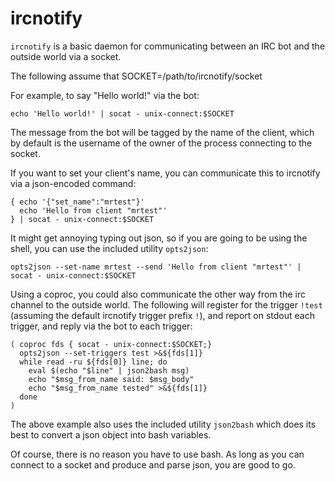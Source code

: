 # ircnotify

`ircnotify` is a basic daemon for communicating between an IRC bot and the outside world via a socket.

The following assume that SOCKET=/path/to/ircnotify/socket

For example, to say "Hello world!" via the bot:

    echo 'Hello world!' | socat - unix-connect:$SOCKET

The message from the bot will be tagged by the name of the client, which by default is the username of the owner of the process connecting to the socket.

If you want to set your client's name, you can communicate this to ircnotify via a json-encoded command:

    { echo '{"set_name":"mrtest"}'
      echo 'Hello from client "mrtest"'
    } | socat - unix-connect:$SOCKET

It might get annoying typing out json, so if you are going to be using the shell, you can use the included utility `opts2json`:

    opts2json --set-name mrtest --send 'Hello from client "mrtest"' | socat - unix-connect:$SOCKET

Using a coproc, you could also communicate the other way from the irc channel to the outside world.  The following will register for the trigger `!test` (assuming the default ircnotify trigger prefix `!`), and report on stdout each trigger, and reply via the bot to each trigger:

    ( coproc fds { socat - unix-connect:$SOCKET;}
      opts2json --set-triggers test >&${fds[1]}
      while read -ru ${fds[0]} line; do
        eval $(echo "$line" | json2bash msg)
        echo "$msg_from_name said: $msg_body"
        echo "$msg_from_name tested" >&${fds[1]}
      done
    )

The above example also uses the included utility `json2bash` which does its best to convert a json object into bash variables.

Of course, there is no reason you have to use bash.  As long as you can connect to a socket and produce and parse json, you are good to go.
